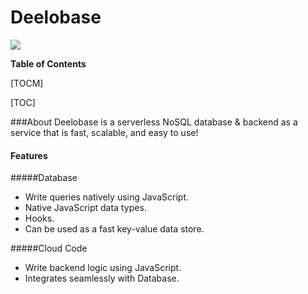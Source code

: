 
# Deelobase

![](https://www.deelobase.com/logo.png)



**Table of Contents**

[TOCM]

[TOC]

###About
Deelobase is a serverless NoSQL database & backend as a service that is fast, scalable, and easy to use!

#### Features

#####Database

- Write queries natively using JavaScript.
- Native JavaScript data types.
- Hooks.
- Can be used as a fast key-value data store.

#####Cloud Code
- Write backend logic using JavaScript.
- Integrates seamlessly with Database.
